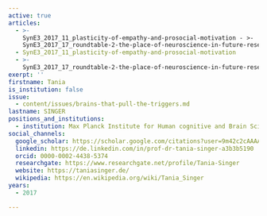 ```yaml
---
active: true
articles:
  - >-
    SynE3_2017_11_plasticity-of-empathy-and-prosocial-motivation - >-
    SynE3_2017_17_roundtable-2-the-place-of-neuroscience-in-future-research-on-perpetrators-of-extreme-violence
  - SynE3_2017_11_plasticity-of-empathy-and-prosocial-motivation
  - >-
    SynE3_2017_17_roundtable-2-the-place-of-neuroscience-in-future-research-on-perpetrators-of-extreme-violence
exerpt: ''
firstname: Tania
is_institution: false
issue:
  - content/issues/brains-that-pull-the-triggers.md
lastname: SINGER
positions_and_institutions:
  - institution: Max Planck Institute for Human cognitive and Brain Sciences
social_channels:
  google_scholar: https://scholar.google.com/citations?user=9m42c2cAAAAJ&hl=en
  linkedin: https://de.linkedin.com/in/prof-dr-tania-singer-a3b3b5190
  orcid: 0000-0002-4438-5374
  researchgate: https://www.researchgate.net/profile/Tania-Singer
  website: https://taniasinger.de/
  wikipedia: https://en.wikipedia.org/wiki/Tania_Singer
years:
  - 2017

---
```

